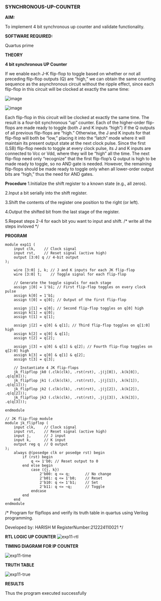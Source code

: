 ### SYNCHRONOUS-UP-COUNTER

**AIM:**

To implement 4 bit synchronous up counter and validate functionality.

**SOFTWARE REQUIRED:**

Quartus prime

**THEORY**

**4 bit synchronous UP Counter**

If we enable each J-K flip-flop to toggle based on whether or not all preceding flip-flop outputs (Q) are “high,” we can obtain the same counting sequence as the asynchronous circuit without the ripple effect, since each flip-flop in this circuit will be clocked at exactly the same time:

![image](https://github.com/naavaneetha/SYNCHRONOUS-UP-COUNTER/assets/154305477/d5db3fa0-e413-404c-b80e-b2f39d82e7e8)


![image](https://github.com/naavaneetha/SYNCHRONOUS-UP-COUNTER/assets/154305477/52cb61eb-d04b-442d-810c-31185a68410b)

Each flip-flop in this circuit will be clocked at exactly the same time.
The result is a four-bit synchronous “up” counter. Each of the higher-order flip-flops are made ready to toggle (both J and K inputs “high”) if the Q outputs of all previous flip-flops are “high.”
Otherwise, the J and K inputs for that flip-flop will both be “low,” placing it into the “latch” mode where it will maintain its present output state at the next clock pulse.
Since the first (LSB) flip-flop needs to toggle at every clock pulse, its J and K inputs are connected to Vcc or Vdd, where they will be “high” all the time.
The next flip-flop need only “recognize” that the first flip-flop’s Q output is high to be made ready to toggle, so no AND gate is needed.
However, the remaining flip-flops should be made ready to toggle only when all lower-order output bits are “high,” thus the need for AND gates.

**Procedure**
1.Initialize the shift register to a known state (e.g., all zeros).

2.Input a bit serially into the shift register.

3.Shift the contents of the register one position to the right (or left).

4.Output the shifted bit from the last stage of the register.

5.Repeat steps 2-4 for each bit you want to input and shift.
/* write all the steps invloved */

**PROGRAM**
```
module exp11 (
    input clk,    // Clock signal
    input rst,    // Reset signal (active high)
    output [3:0] q // 4-bit output
);

    wire [3:0] j, k; // J and K inputs for each JK flip-flop
    wire [3:0] t;    // Toggle signal for each flip-flop

    // Generate the toggle signals for each stage
    assign j[0] = 1'b1; // First flip-flop toggles on every clock pulse
    assign k[0] = 1'b1;
    assign t[0] = q[0]; // Output of the first flip-flop

    assign j[1] = q[0]; // Second flip-flop toggles on q[0] high
    assign k[1] = q[0];
    assign t[1] = q[1];

    assign j[2] = q[0] & q[1]; // Third flip-flop toggles on q[1:0] high
    assign k[2] = q[0] & q[1];
    assign t[2] = q[2];

    assign j[3] = q[0] & q[1] & q[2]; // Fourth flip-flop toggles on q[2:0] high
    assign k[3] = q[0] & q[1] & q[2];
    assign t[3] = q[3];

    // Instantiate 4 JK flip-flops
    jk_flipflop jk0 (.clk(clk), .rst(rst), .j(j[0]), .k(k[0]), .q(q[0]));
    jk_flipflop jk1 (.clk(clk), .rst(rst), .j(j[1]), .k(k[1]), .q(q[1]));
    jk_flipflop jk2 (.clk(clk), .rst(rst), .j(j[2]), .k(k[2]), .q(q[2]));
    jk_flipflop jk3 (.clk(clk), .rst(rst), .j(j[3]), .k(k[3]), .q(q[3]));

endmodule

// JK flip-flop module
module jk_flipflop (
    input clk,    // Clock signal
    input rst,    // Reset signal (active high)
    input j,      // J input
    input k,      // K input
    output reg q  // Q output
);
    always @(posedge clk or posedge rst) begin
        if (rst) begin
            q <= 1'b0; // Reset output to 0
        end else begin
            case ({j, k})
                2'b00: q <= q;       // No change
                2'b01: q <= 1'b0;    // Reset
                2'b10: q <= 1'b1;    // Set
                2'b11: q <= ~q;      // Toggle
            endcase
        end
    end
endmodule
```
/* Program for flipflops and verify its truth table in quartus using Verilog programming. 

Developed by: HARISH M
RegisterNumber:212224110021
*/

**RTL LOGIC UP COUNTER**
![exp11-rtl](https://github.com/user-attachments/assets/7cc4337f-8ac1-45fb-aa7c-3c6016ec1165)


**TIMING DIAGRAM FOR IP COUNTER**

![exp11-time](https://github.com/user-attachments/assets/3b0db745-12c1-4a19-a4ce-e8bbe34f6e40)


**TRUTH TABLE**

![exp11-true](https://github.com/user-attachments/assets/4171cb45-c4b6-444d-b801-7162e0e6378f)


**RESULTS**

Thus the program executed successfully

